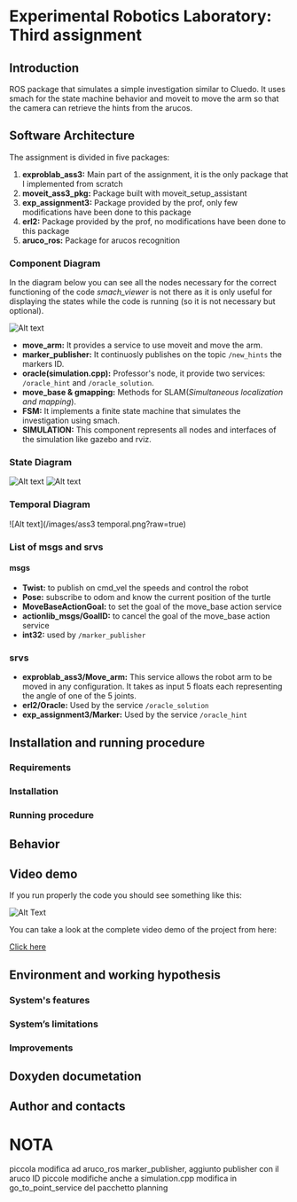 # Experimental Robotics Laboratory: Third assignment

## Introduction
ROS package that simulates a simple investigation similar to Cluedo. It uses smach for the state machine behavior and moveit to move the arm so that the camera can retrieve the hints from the arucos.

## Software Architecture
The assignment is divided in five packages:
1) **exproblab_ass3:** Main part of the assignment, it is the only package that I implemented from scratch
2) **moveit_ass3_pkg:** Package built with moveit_setup_assistant
3) **exp_assignment3:** Package provided by the prof, only few modifications have been done to this package
4) **erl2:** Package provided by the prof, no modifications have been done to this package
5) **aruco_ros:** Package for arucos recognition

### Component Diagram
In the diagram below you can see all the nodes necessary for the correct functioning of the code *smach_viewer* is not there as it is only useful for displaying the states while the code is running (so it is not necessary but optional).

![Alt text](/images/ass3_component.png?raw=true)

* **move_arm:** It provides a service to use moveit and move the arm.
* **marker_publisher:** It continuosly publishes on the topic `/new_hints` the markers ID.
* **oracle(simulation.cpp):** Professor's node, it provide two services: `/oracle_hint` and `/oracle_solution`.
* **move_base & gmapping:** Methods for SLAM(*Simultaneous localization and mapping*).
* **FSM:** It implements a finite state machine that simulates the investigation using smach.
* **SIMULATION:** This component represents all nodes and interfaces of the simulation like gazebo and rviz.

### State Diagram

![Alt text](/images/ass3_state_diagram.png?raw=true)
![Alt text](/images/smach_viewer.PNG?raw=true)

### Temporal Diagram

![Alt text](/images/ass3 temporal.png?raw=true)

### List of msgs and srvs
#### msgs
* **Twist:** to publish on cmd_vel the speeds and control the robot
* **Pose:** subscribe to odom and know the current position of the turtle
* **MoveBaseActionGoal:** to set the goal of the move_base action service
* **actionlib_msgs/GoalID:** to cancel the goal of the move_base action service
* **int32:** used by `/marker_publisher`

### srvs
* **exproblab_ass3/Move_arm:** This service allows the robot arm to be moved in any configuration. It takes as input 5 floats each representing the angle of one of the 5 joints.
* **erl2/Oracle:** Used by the service `/oracle_solution`
* **exp_assignment3/Marker:** Used by the service `/oracle_hint`

## Installation and running procedure

### Requirements

### Installation

### Running procedure

## Behavior

## Video demo 
If you run properly the code you should see something like this:

![Alt Text](images/ass3_gif.gif?raw=true) 

You can take a look at the complete video demo of the project from here:

[Click here](https://drive.google.com/file/d/19CJEttzlF02bgv060-hVGbhpjzxToKuG/view?usp=sharing)

## Environment and working hypothesis

### System's features

### System’s limitations

### Improvements

## Doxyden documetation

## Author and contacts



# NOTA
piccola modifica ad aruco_ros marker_publisher, aggiunto publisher con il aruco ID
piccole modifiche anche a simulation.cpp
modifica in go_to_point_service del pacchetto planning
